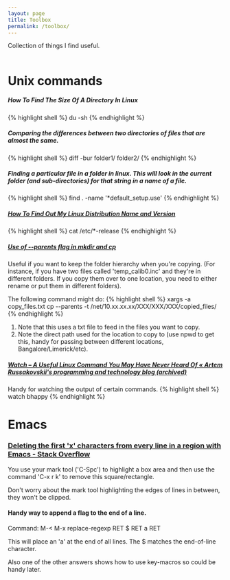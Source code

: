 ```yaml
---
layout: page
title: Toolbox
permalink: /toolbox/
---
```


Collection of things I find useful.
<br><br>

# Unix commands
##### How To Find The Size Of A Directory In Linux
{% highlight shell %}
du -sh
{% endhighlight %}

##### Comparing the differences between two directories of files that are almost the same.
{% highlight shell %}
diff -bur folder1/ folder2/
{% endhighlight %}

##### Finding a particular file in a folder in linux. This will look in the current folder (and sub-directories) for that string in a name of a file.
{% highlight shell %}
find . -name '*default_setup.use'
{% endhighlight %}

##### [How To Find Out My Linux Distribution Name and Version](https://www.cyberciti.biz/faq/find-linux-distribution-name-version-number/)
{% highlight shell %}
cat /etc/*-release
{% endhighlight %}

##### [Use of --parents flag in mkdir and cp](https://linuxcommando.blogspot.com/2007/11/use-of-parents-flag-in-mkdir-and-c.html)
Useful if you want to keep the folder hierarchy when you're copying.
(For instance, if you have two files called 'temp_calib0.inc' and they're in different folders. If you copy them over to one location, you need to either rename or put them in different folders).

The following command might do:
{% highlight shell %}
xargs -a copy_files.txt cp --parents -t /net/10.xx.xx.xx/XXX/XXX/XXX/copied_files/
{% endhighlight %}

1. Note that this uses a txt file to feed in the files you want to copy.
2. Note the direct path used for the location to copy to (use npwd to get this, handy for passing between different locations, Bangalore/Limerick/etc).

##### [Watch – A Useful Linux Command You May Have Never Heard Of « Artem Russakovskii's programming and technology blog (archived)](http://beerpla.net/2007/08/04/watch-a-useful-linux-command-you-may-have-never-heard-of/)
Handy for watching the output of certain commands.
{% highlight shell %}
watch bhappy
{% endhighlight %}

# Emacs

### [Deleting the first 'x' characters from every line in a region with Emacs - Stack Overflow](https://stackoverflow.com/questions/15929872/deleting-the-first-x-characters-from-every-line-in-a-region-with-emacs) ##
You use your mark tool ('C-Spc') to highlight a box area and then use the command 'C-x r k' to remove this square/rectangle.

Don't worry about the mark tool highlighting the edges of lines in between, they won't be clipped.



#### Handy way to append a flag to the end of a line.

Command: M-< M-x replace-regexp RET $ RET a RET

This will place an 'a' at the end of all lines. The $ matches the end-of-line character.

Also one of the other answers shows how to use key-macros so could be handy later.



